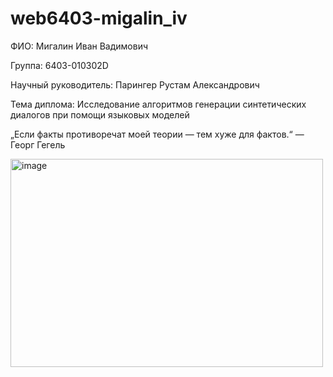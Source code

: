 # web6403-migalin_iv
ФИО: Мигалин Иван Вадимович

Группа: 6403-010302D

Научный руководитель: Парингер Рустам Александрович

Тема диплома: Исследование алгоритмов генерации синтетических диалогов при помощи языковых моделей

„Если факты противоречат моей теории — тем хуже для фактов.“ —  Георг Гегель

<img width="500" height="333" alt="image" src="https://github.com/user-attachments/assets/45d1fcce-01be-4e01-8ad6-fb4a79c0c95f" />
